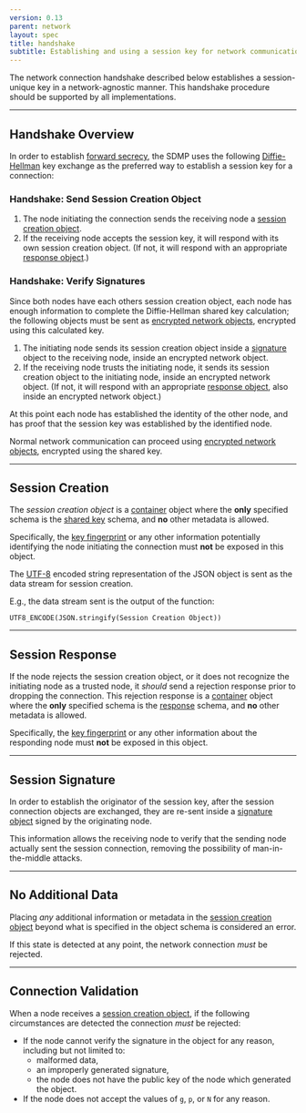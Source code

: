 ```yaml
---
version: 0.13
parent: network
layout: spec
title: handshake
subtitle: Establishing and using a session key for network communications.
---
```



The network connection handshake described below establishes a
session-unique key in a network-agnostic manner. This handshake
procedure should be supported by all implementations.

---

## Handshake Overview

In order to establish [forward secrecy][w_forward], the SDMP
uses the following [Diffie-Hellman][w_dh] key exchange
as the preferred way to establish a session key for a connection:

### Handshake: Send Session Creation Object

1. The node initiating the connection sends the receiving node a
  [session creation object](#session-creation).
2. If the receiving node accepts the session key, it will respond
  with its own session creation object. (If not, it will respond
  with an appropriate [response object](#session-response).)

### Handshake: Verify Signatures

Since both nodes have each others session creation object, each
node has enough information to complete the Diffie-Hellman shared
key calculation; the following objects must be sent as
[encrypted network objects](../../network/traffic), encrypted
using this calculated key.

1. The initiating node sends its session creation object inside
  a [signature](../../core/signature) object to the receiving node,
  inside an encrypted network object.
4. If the receiving node trusts the initiating node, it sends its session
  creation object to the initiating node, inside an encrypted network
  object. (If not, it will respond with an appropriate
  [response object](#session-response), also inside an encrypted
  network object.)

At this point each node has established the identity of the other node,
and has proof that the session key was established by the identified node.

Normal network communication can proceed using
[encrypted network objects](../../network/traffic), encrypted
using the shared key.

---

## Session Creation

The *session creation object* is a [container](../../core/container)
object where the **only** specified schema is the
[shared key](../../network/shared_key) schema, and **no**
other metadata is allowed.

Specifically, the [key fingerprint](../../core/cryptography#key-fingerprint)
or any other information potentially identifying the node initiating the
connection must **not** be exposed in this object.

The [UTF-8][w_utf8] encoded string representation of the JSON object
is sent as the data stream for session creation.

E.g., the data stream sent is the output of the function:

	UTF8_ENCODE(JSON.stringify(Session Creation Object))

---

## Session Response

If the node rejects the session creation object, or it does not
recognize the initiating node as a trusted node, it *should* send
a rejection response prior to dropping the connection. This rejection
response is a [container](../../core/container) object where the **only**
specified schema is the [response](../../journal/response) schema, and
**no** other metadata is allowed.

Specifically, the [key fingerprint](../../core/cryptography#key-fingerprint)
or any other information about the responding node must **not** be
exposed in this object.

---

## Session Signature

In order to establish the originator of the session key, after the
session connection objects are exchanged, they are re-sent inside
a [signature object](../../core/signature) signed by the originating node.

This information allows the receiving node to verify that the
sending node actually sent the session connection, removing the
possibility of man-in-the-middle attacks.

---

## No Additional Data

Placing *any* additional information or metadata in the
[session creation object](#session-creation) beyond what
is specified in the object schema is considered an error.

If this state is detected at any point, the network connection *must*
be rejected.

---

## Connection Validation

When a node receives a [session creation object](#session-creation), if
the following circumstances are detected the connection *must* be rejected:

* If the node cannot verify the signature in the object for any reason,
	including but not limited to:
	- malformed data,
	- an improperly generated signature,
	- the node does not have the public key of the node which
		generated the object.
* If the node does not accept the values of `g`, `p`, or `N` for any reason.

[w_dh]: https://en.wikipedia.org/wiki/Diffie%E2%80%93Hellman_key_exchange
[w_forward]: https://en.wikipedia.org/wiki/Forward_secrecy
[w_utf8]: https://en.wikipedia.org/wiki/UTF-8
